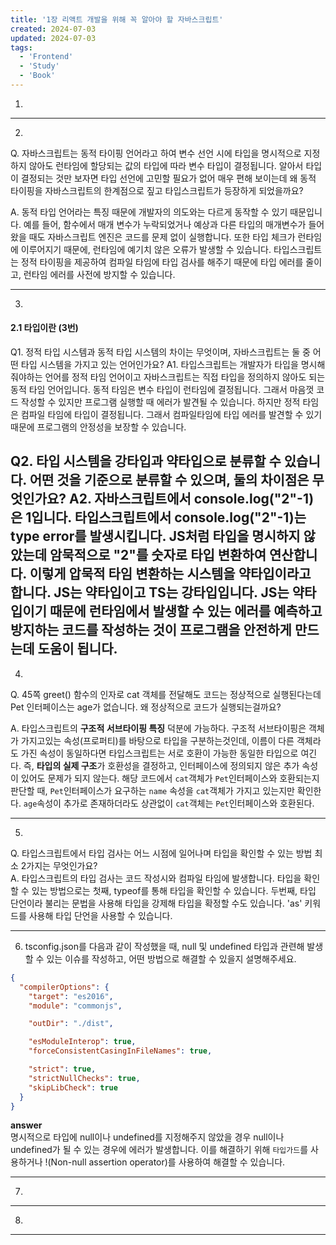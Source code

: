 ```yaml
---
title: '1장 리액트 개발을 위해 꼭 알아야 할 자바스크립트'
created: 2024-07-03
updated: 2024-07-03
tags:
  - 'Frontend'
  - 'Study'
  - 'Book'
---
```



1. 

---

2. 
Q. 자바스크립트는 동적 타이핑 언어라고 하여 변수 선언 시에 타입을 명시적으로 지정하지 않아도 런타임에 할당되는 값의 타입에 따라 변수 타입이 결정됩니다.
알아서 타입이 결정되는 것만 보자면 타입 선언에 고민할 필요가 없어 매우 편해 보이는데 왜 동적 타이핑을 자바스크립트의 한계점으로 짚고 타입스크립트가 등장하게 되었을까요?

A. 동적 타입 언어라는 특징 때문에 개발자의 의도와는 다르게 동작할 수 있기 때문입니다. 예를 들어, 함수에서 매개 변수가 누락되었거나 예상과 다른 타입의 매개변수가 들어왔을 때도 자바스크립트 엔진은 코드를 문제 없이 실행합니다. 또한 타입 체크가 런타임에 이루어지기 때문에, 런타임에 예기치 않은 오류가 발생할 수 있습니다. 타입스크립트는 정적 타이핑을 제공하여 컴파일 타임에 타입 검사를 해주기 때문에 타입 에러를 줄이고, 런타임 에러를 사전에 방지할 수 있습니다.

---

3. 
#### 2.1 타입이란 (3번)

Q1. 정적 타입 시스템과 동적 타입 시스템의 차이는 무엇이며, 자바스크립트는 둘 중 어떤 타입 시스템을 가지고 있는 언어인가요?
A1. 타입스크립트는 개발자가 타입을 명시해줘야하는 언어를 정적 타임 언어이고 자바스크립트는 직접 타입을 정의하지 않아도 되는 동적 타임 언어입니다. 동적 타임은 변수 타입이 런타임에 결정됩니다. 그래서 마음껏 코드 작성할 수 있지만 프로그램 실행할 때 에러가 발견될 수 있습니다. 하지만 정적 타임은 컴파일 타임에 타입이 결정됩니다. 그래서 컴파일타임에 타입 에러를 발견할 수 있기 때문에 프로그램의 안정성을 보장할 수 있습니다.


Q2. 타입 시스템을 강타입과 약타입으로 분류할 수 있습니다. 어떤 것을 기준으로 분류할 수 있으며, 둘의 차이점은 무엇인가요?
A2. 자바스크립트에서 console.log("2"-1)은 1입니다. 타입스크립트에서 console.log("2"-1)는 type error를 발생시킵니다. JS처럼 타입을 명시하지 않았는데 암묵적으로 "2"를 숫자로 타입 변환하여 연산합니다. 이렇게 압묵적 타임 변환하는 시스템을 약타입이라고 합니다. JS는 약타입이고 TS는 강타입입니다. JS는 약타입이기 때문에 런타임에서 발생할 수 있는 에러를 예측하고 방지하는 코드를 작성하는 것이 프로그램을 안전하게 만드는데 도움이 됩니다. 
---
4.
Q. 45쪽 greet() 함수의 인자로 cat 객체를 전달해도 코드는 정상적으로 실행된다는데 Pet 인터페이스는 age가 없습니다. 왜 정상적으로 코드가 실행되는걸까요?

A. 타입스크립트의 **구조적 서브타이핑 특징** 덕분에 가능하다. 구조적 서브타이핑은 객체가 가지고있는 속성(프로퍼티)를 바탕으로 타입을 구분하는것인데, 이름이 다른 객체라도 가진 속성이 동일하다면 타입스크립트는 서로 호환이 가능한 동일한 타입으로 여긴다. 즉, **타입의 실제 구조**가 호환성을 결정하고, 인터페이스에 정의되지 않은 추가 속성이 있어도 문제가 되지 않는다.
해당 코드에서 `cat`객체가 `Pet`인터페이스와 호환되는지 판단할 때, `Pet`인터페이스가 요구하는 `name` 속성을 `cat`객체가 가지고 있는지만 확인한다. `age`속성이 추가로 존재하더라도 상관없이 `cat`객체는 `Pet`인터페이스와 호환된다. 


---
5. 

Q. 
타입스크립트에서 타입 검사는 어느 시점에 일어나며 타입을 확인할 수 있는 방법 최소 2가지는 무엇인가요? <br>
A. 
타입스크립트의 타입 검사는 코드 작성시와 컴파일 타임에 발생합니다. 타입을 확인할 수 있는 방법으로는 첫째, typeof를 통해 타입을 확인할 수 있습니다. 두번째, 타입 단언이라 불리는 문법을 사용해 타입을 강제해 타입을 확정할 수도 있습니다. 'as' 키워드를 사용해 타입 단언을 사용할 수 있습니다.

---
6. tsconfig.json를 다음과 같이 작성했을 때, null 및 undefined 타입과 관련해 발생할 수 있는 이슈를 작성하고, 어떤 방법으로 해결할 수 있을지 설명해주세요.
```json
{
  "compilerOptions": {
    "target": "es2016",                                  
    "module": "commonjs",                                

    "outDir": "./dist",                                   

    "esModuleInterop": true,                             
    "forceConsistentCasingInFileNames": true,            

    "strict": true,                                      
    "strictNullChecks": true,                         
    "skipLibCheck": true                                 
  }
}
```
**answer** <br>명시적으로 타입에 null이나 undefined를 지정해주지 않았을 경우 null이나 undefined가 될 수 있는 경우에 에러가 발생합니다.
이를 해결하기 위해 `타입가드`를 사용하거나 !(Non-null assertion operator)를 사용하여 해결할 수 있습니다.

---
7.

---
8.
---




